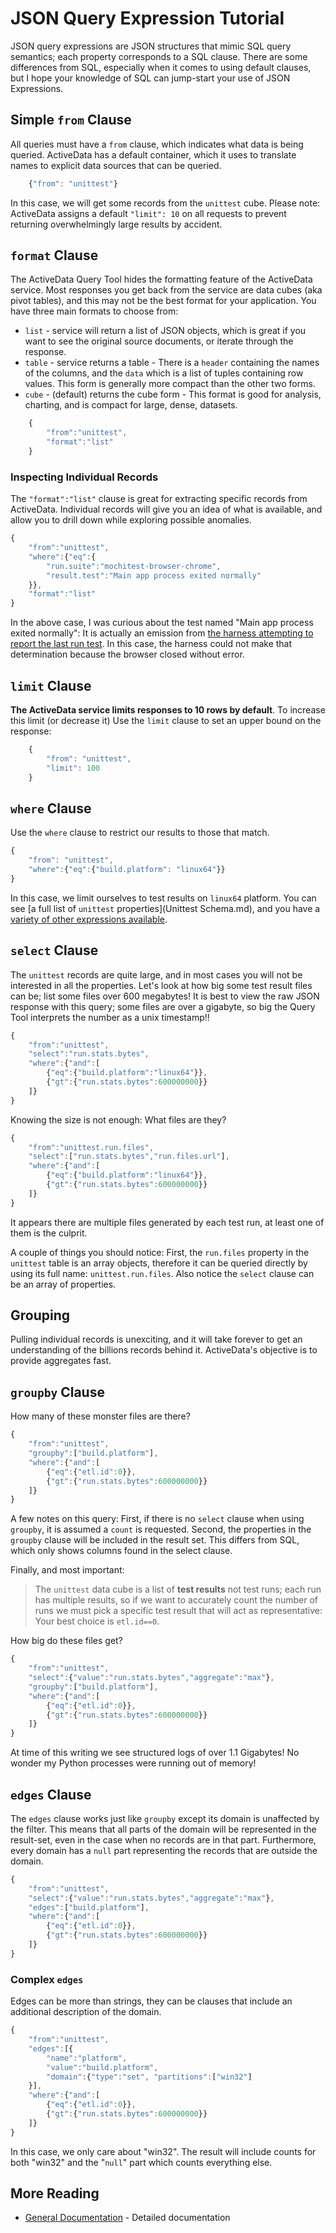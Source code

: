 JSON Query Expression Tutorial
==============================

JSON query expressions are JSON structures that mimic SQL query semantics;
each property corresponds to a SQL clause. There are some differences from
SQL, especially when it comes to using default clauses, but I hope your
knowledge of SQL can jump-start your use of JSON Expressions.


Simple `from` Clause
--------------------

All queries must have a `from` clause, which indicates what data is being
queried. ActiveData has a default container, which it uses to translate names
to explicit data sources that can be queried.

```javascript
    {"from": "unittest"}

```

In this case, we will get some records from the `unittest` cube. Please note: ActiveData assigns a default `"limit": 10` on all requests to prevent returning overwhelmingly large results by accident.


`format` Clause
---------------

The ActiveData Query Tool hides the formatting feature of the ActiveData service. Most responses you get back from the service are data cubes (aka pivot tables), and this may not be the best format for your application. You have three main formats to choose from:

* `list` - service will return a list of JSON objects, which is great if you want to see the original source documents, or iterate through the response.
* `table` - service returns a table - There is a `header` containing the names of the columns, and the `data` which is a list of tuples containing row values. This form is generally more compact than the other two forms.
* `cube` - (default) returns the cube form - This format is good for analysis, charting, and is compact for large, dense, datasets.

```javascript
    {
        "from":"unittest",
        "format":"list"
    }
```

### Inspecting Individual Records

The `"format":"list"` clause is great for extracting specific records from ActiveData. Individual records will give you an idea of what is available, and allow you to drill down while exploring possible anomalies.

```javascript
{
    "from":"unittest",
    "where":{"eq":{
        "run.suite":"mochitest-browser-chrome",
        "result.test":"Main app process exited normally"
    }},
    "format":"list"
}
```

In the above case, I was curious about the test named "Main app process exited normally": It is actually an emission from [the harness attempting to report the last run test](https://hg.mozilla.org/mozilla-central/file/291614a686f1/testing/mochitest/runtests.py#l1824). In this case, the harness could not make that determination because the browser closed without error.  


`limit` Clause
--------------

**The ActiveData service limits responses to 10 rows by default**. To increase this limit (or decrease it) Use the `limit` clause to set an upper bound on the response:

```javascript
    {
        "from": "unittest",
        "limit": 100
    }

```

`where` Clause
--------------

Use the `where` clause to restrict our results to those that match. 


```javascript
{
    "from": "unittest",
    "where":{"eq":{"build.platform": "linux64"}}
}
```

In this case, we limit ourselves to test results on `linux64` platform. You can see [a full list of `unittest` properties](Unittest Schema.md), and you have a [variety of other expressions available](jx_expressions.md). 


`select` Clause
---------------

The `unittest` records are quite large, and in most cases you will not be interested in all the properties. Let's look at how big some test result files can be; list some files over 600 megabytes! It is best to view the raw JSON response with this query; some files are over a gigabyte, so big the Query Tool interprets the number as a unix timestamp!!

```javascript
{
    "from":"unittest",
    "select":"run.stats.bytes",
    "where":{"and":[
        {"eq":{"build.platform":"linux64"}},
        {"gt":{"run.stats.bytes":600000000}}
    ]}
}
```

Knowing the size is not enough: What files are they?

```javascript
{
    "from":"unittest.run.files",
    "select":["run.stats.bytes","run.files.url"],
    "where":{"and":[
        {"eq":{"build.platform":"linux64"}},
        {"gt":{"run.stats.bytes":600000000}}
    ]}
}
```

It appears there are multiple files generated by each test run, at least one of them is the culprit.  

A couple of things you should notice: First, the `run.files` property in the `unittest` table is an array objects, therefore it can be queried directly by using its full name: `unittest.run.files`. Also notice the `select` clause can be an array of properties.

Grouping
----------

Pulling individual records is unexciting, and it will take forever to get an understanding of the billions records behind it. ActiveData's objective is to provide aggregates fast.

`groupby` Clause
----------------

How many of these monster files are there?

```javascript
{
    "from":"unittest",
    "groupby":["build.platform"],
    "where":{"and":[
        {"eq":{"etl.id":0}},
        {"gt":{"run.stats.bytes":600000000}}        
    ]}
}
```

A few notes on this query: First, if there is no `select` clause when using `groupby`, it is assumed a `count` is requested. Second, the properties in the `groupby` clause will be included in the result set. This differs from SQL, which only shows columns found in the select clause.

Finally, and most important:

> The `unittest` data cube is a list of **test results** not test runs; each run has multiple results, so if we want to accurately count the number of runs we must pick a specific test result that will act as representative: Your best choice is `etl.id==0`.

How big do these files get?

```javascript
{
    "from":"unittest",
    "select":{"value":"run.stats.bytes","aggregate":"max"},
    "groupby":["build.platform"],
    "where":{"and":[
        {"eq":{"etl.id":0}},
        {"gt":{"run.stats.bytes":600000000}}
    ]}
}
```

At time of this writing we see structured logs of over 1.1 Gigabytes! No wonder my Python processes were running out of memory! 


`edges` Clause
--------------

The `edges` clause works just like `groupby` except its domain is unaffected
by the filter. This means that all parts of the domain will be represented in
the result-set, even in the case when no records are in that part.
Furthermore, every domain has a `null` part representing the records that are
outside the domain. 

```javascript
{
    "from":"unittest",
    "select":{"value":"run.stats.bytes","aggregate":"max"},
    "edges":["build.platform"],
    "where":{"and":[
        {"eq":{"etl.id":0}},
        {"gt":{"run.stats.bytes":600000000}}
    ]}
}
```

### Complex `edges`

Edges can be more than strings, they can be clauses that include an additional
description of the domain.


```javascript
{
    "from":"unittest",
    "edges":[{
        "name":"platform", 
        "value":"build.platform", 
        "domain":{"type":"set", "partitions":["win32"]
    }],
    "where":{"and":[
        {"eq":{"etl.id":0}},
        {"gt":{"run.stats.bytes":600000000}}
    ]}
}
```

In this case, we only care about "win32". The result will include counts for
both "win32" and the "`null`" part which counts everything else.  



More Reading
------------

* [General Documentation](jx.md) - Detailed documentation

